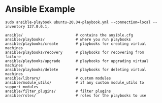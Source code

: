 # Ansible Example

`sudo ansible-playbook ubuntu-20.04-playbook.yml --connection=local --inventory 127.0.0.1,`

```
ansible/                        # contains the ansible.cfg
ansible/playbooks/              # where you run playbooks
ansible/playbooks/create        # playbooks for creating virtual machines
ansible/playbooks/recovery      # playbooks for recovering from failure
ansible/playbooks/upgrade       # playbooks for upgrading virtual machines
ansible/playbooks/delete        # playbooks for deleting virtual machines
ansible/library/                # custom modules
ansible/module_utils/           # if any custom module_utils to support modules
ansible/filter_plugins/         # filter plugins
ansible/roles/                  # roles for the playbooks to use
```
